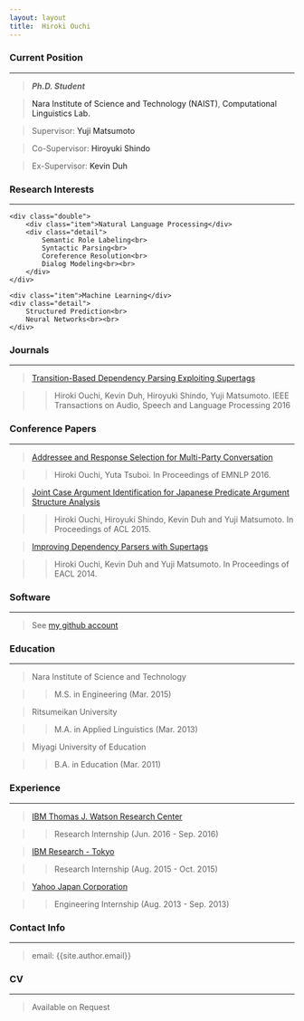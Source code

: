 ```yaml
---
layout: layout
title:  Hiroki Ouchi
---
```


<div class="content">
	<h3>Current Position</h3>
	<hr>
	<blockquote>
		<p><b><i>Ph.D. Student</i></b></p>
	</blockquote>
	<blockquote>
		<p><a href="http://www.naist.jp/" style="text-decoration:none;">Nara Institute of Science and Technology (NAIST)</a>, 
		<a href="http://cl.naist.jp/index.php" style="text-decoration:none;">Computational Linguistics Lab.</a></p>
	</blockquote>
	<blockquote>
		<p>Supervisor: <a href="http://cl.naist.jp/staff/matsu/home-e.html" style="text-decoration:none;">Yuji Matsumoto</a></p>
	</blockquote>
	<blockquote>
		<p>Co-Supervisor: <a href="http://www.hshindo.com/index.html" style="text-decoration:none;">Hiroyuki Shindo</a></p>
	</blockquote>
	<blockquote>
		<p>Ex-Supervisor: <a href="http://cs.jhu.edu/~kevinduh/" style="text-decoration:none;">Kevin Duh</a></p>
	</blockquote>
</div>


<div class="content">
	<h3>Research Interests</h3>
	<hr>

	<div class="double">
		<div class="item">Natural Language Processing</div>
		<div class="detail">
			Semantic Role Labeling<br>
			Syntactic Parsing<br>
			Coreference Resolution<br>
			Dialog Modeling<br><br>
		</div>
	</div>

	<div class="item">Machine Learning</div>
	<div class="detail">
		Structured Prediction<br>
		Neural Networks<br><br>
	</div>
</div>

<div style="clear:left;"></div>

<div class="content">
	<h3>Journals</h3>
	<hr>
</div>

> [Transition-Based Dependency Parsing Exploiting Supertags][6]

>> Hiroki Ouchi, Kevin Duh, Hiroyuki Shindo, Yuji Matsumoto. IEEE Transactions on Audio, Speech and Language Processing 2016

<div class="content">
	<h3>Conference Papers</h3>
	<hr>
</div>

> [Addressee and Response Selection for Multi-Party Conversation][5]

>> Hiroki Ouchi, Yuta Tsuboi. In Proceedings of EMNLP 2016.

> [Joint Case Argument Identification for Japanese Predicate Argument Structure Analysis][4]

>> Hiroki Ouchi, Hiroyuki Shindo, Kevin Duh and Yuji Matsumoto. In Proceedings of ACL 2015.

> [Improving Dependency Parsers with Supertags][3]

>> Hiroki Ouchi, Kevin Duh and Yuji Matsumoto. In Proceedings of EACL 2014.


<div class="content">
	<h3>Software</h3>
	<hr>
</div>

> See [my github account][11]

<div class="content">
	<h3>Education</h3>
	<hr>
</div>

> Nara Institute of Science and Technology

>> M.S. in Engineering (Mar. 2015)

> Ritsumeikan University

>> M.A. in Applied Linguistics (Mar. 2013)

> Miyagi University of Education

>> B.A. in Education (Mar. 2011)


<div class="content">
	<h3>Experience</h3>
	<hr>
</div>

> [IBM Thomas J. Watson Research Center][21]

>> Research Internship (Jun. 2016 - Sep. 2016)

> [IBM Research - Tokyo][22]

>> Research Internship (Aug. 2015 - Oct. 2015)

> [Yahoo Japan Corporation][23]

>> Engineering Internship (Aug. 2013 - Sep. 2013)


<div class="content">
	<h3>Contact Info</h3>
	<hr>
</div>

> email: {{site.author.email}}


<div class="content">
<h3>CV</h3>
<hr>
</div>

> Available on Request

[3]: https://aclweb.org/anthology/E/E14/E14-4030.pdf
[4]: https://aclweb.org/anthology/P/P15/P15-1093.pdf
[5]: https://aclweb.org/anthology/D/D16/D16-1231.pdf
[6]: http://ieeexplore.ieee.org/document/7533450/
[11]: https://github.com/hiroki13
[21]: https://www.research.ibm.com/labs/watson/
[22]: https://www.research.ibm.com/labs/tokyo/index_j.shtml
[23]: http://docs.yahoo.co.jp/

